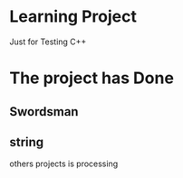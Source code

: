 # Learning Project
Just for Testing C++


# The project has Done

## Swordsman

## string



others projects is processing
